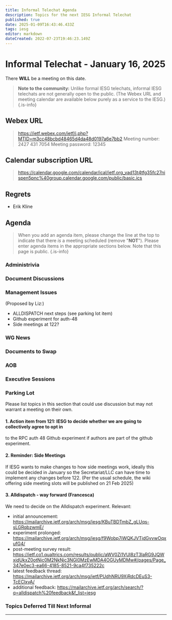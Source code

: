 ```yaml
---
title: Informal Telechat Agenda
description: Topics for the next IESG Informal Telechat
published: true
date: 2025-01-09T16:43:46.433Z
tags: iesg
editor: markdown
dateCreated: 2022-07-23T19:46:23.149Z
---
```


# Informal Telechat - January 16, 2025

There **WILL** be a meeting on this date.

> **Note to the community:** Unlike formal IESG telechats, informal IESG telechats are not generally open to the public. (The Webex URL and meeting calendar are available below purely as a service to the IESG.)
{.is-info}

## Webex URL

> https://ietf.webex.com/ietf/j.php?MTID=m3cc48bcbd48465d4da48d0197a6e7bb2
Meeting number: 2427 431 7054
Meeting password: 12345 


## Calendar subscription URL

> https://calendar.google.com/calendar/ical/ietf.org_vad13t4tfg35fc27nispen5pnc%40group.calendar.google.com/public/basic.ics


## Regrets

* Erik Kline

## Agenda

> When you add an agenda item, please change the line at the top to indicate that there *is* a meeting scheduled (remove "**NOT**"). Please enter agenda items in the appropriate sections below.
Note that this page is public.
{.is-info}

### Administrivia



### Document Discussions



### Management Issues

(Proposed by Liz:)
- ALLDISPATCH next steps (see parking lot item)
- Github experiment for auth-48
- Side meetings at 122?


### WG News 

### Documents to Swap 



### AOB

### Executive Sessions


### Parking Lot
Please list topics in this section that could use discussion but may not warrant a meeting on their own. 

#### 1. Action item from 121:  IESG to decide whether we are going to collectively agree to opt in 
   to the RPC auth 48 Github experiment if authors are part of the github experiment.
    
#### 2. Reminder: Side Meetings
If IESG wants to make changes to how side meetings work, ideally this could be decided in January so the Secretariat/LLC can have time to implement any changes before 122. (Per the usual schedule, the wiki offering side meeting slots will be published on 21 Feb 2025)

#### 3. Alldispatch - way forward (Francesca)

We need to decide on the Alldispatch experiment. Relevant:
- initial announcement: https://mailarchive.ietf.org/arch/msg/iesg/KBuTBDTmbZ_gLUqs-sLGRqbzwmE/
- experiment prolonged: https://mailarchive.ietf.org/arch/msg/iesg/f9Wobp7iWQKJVTjdGvvwOqxufG4/
- post-meeting survey result: https://ietf.co1.qualtrics.com/results/public/aWV0Zi1VUl8zT3laRG9JQWxidUkxZ0otNjc0M2NkNjc3NGI0MzEwMDA4OGUyMDMw#/pages/Page_347e0ec3-ea66-4185-8521-9ca4f735222c
- latest feedback thread: https://mailarchive.ietf.org/arch/msg/ietf/PUdhNRU9XjRdcDEuS3-TcEClxyA/
- additional feedback: https://mailarchive.ietf.org/arch/search/?q=alldispatch%20feedback&f_list=iesg

### Topics Deferred Till Next Informal 

-------


